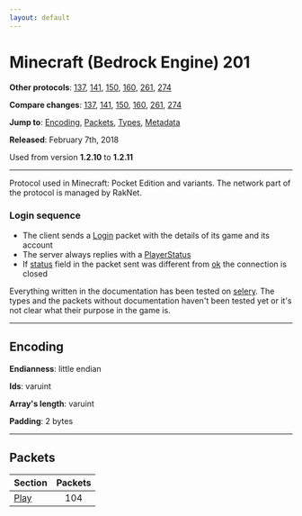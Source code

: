 ```yaml
---
layout: default
---
```


# Minecraft (Bedrock Engine) 201

**Other protocols**: [137](./bedrock201), [141](./bedrock201), [150](./bedrock201), [160](./bedrock201), [261](./bedrock201), [274](./bedrock201)

**Compare changes**: [137](../diff/bedrock/137-201), [141](../diff/bedrock/141-201), [150](../diff/bedrock/150-201), [160](../diff/bedrock/160-201), [261](../diff/bedrock/201-261), [274](../diff/bedrock/201-274)

**Jump to**: [Encoding](#encoding), [Packets](#packets), [Types](bedrock201/types), [Metadata](bedrock201/metadata)

**Released**: February 7th, 2018

Used from version **1.2.10** to **1.2.11**

-----
Protocol used in Minecraft: Pocket Edition and variants. The network part of the protocol is managed by RakNet.

### Login sequence
+ The client sends a [Login](play/login) packet with the details of its game and its account
+ The server always replies with a [PlayerStatus](play/play-status)
+ If [status](play/play-status#status) field in the packet sent was different from [ok](#play/play-status#status) the connection is closed

Everything written in the documentation has been tested on [selery](https://github.com/sel-project/selery). The types and the packets without documentation haven't been tested yet or it's not clear what their purpose in the game is.

-----
## Encoding

**Endianness**: little endian

**Ids**: varuint

**Array's length**: varuint

**Padding**: 2 bytes

-----
## Packets

Section | Packets
---|:---:
[Play](bedrock201/play) | 104
